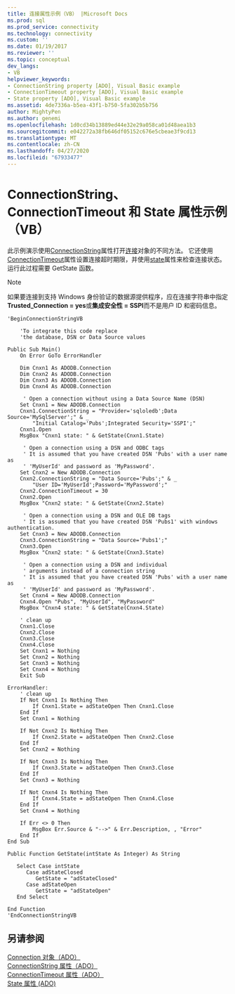 ```yaml
---
title: 连接属性示例（VB） |Microsoft Docs
ms.prod: sql
ms.prod_service: connectivity
ms.technology: connectivity
ms.custom: ''
ms.date: 01/19/2017
ms.reviewer: ''
ms.topic: conceptual
dev_langs:
- VB
helpviewer_keywords:
- ConnectionString property [ADO], Visual Basic example
- ConnectionTimeout property [ADO], Visual Basic example
- State property [ADO], Visual Basic example
ms.assetid: 4de7336a-b5ea-43f1-b750-5fa302b5b756
author: MightyPen
ms.author: genemi
ms.openlocfilehash: 1d0cd34b13889ed44e32e29a058ca01d48aea1b3
ms.sourcegitcommit: e042272a38fb646df05152c676e5cbeae3f9cd13
ms.translationtype: MT
ms.contentlocale: zh-CN
ms.lasthandoff: 04/27/2020
ms.locfileid: "67933477"
---
```

# <a name="connectionstring-connectiontimeout-and-state-properties-example-vb"></a>ConnectionString、ConnectionTimeout 和 State 属性示例（VB）
此示例演示使用[ConnectionString](../../../ado/reference/ado-api/connectionstring-property-ado.md)属性打开[连接](../../../ado/reference/ado-api/connection-object-ado.md)对象的不同方法。 它还使用[ConnectionTimeout](../../../ado/reference/ado-api/connectiontimeout-property-ado.md)属性设置连接超时期限，并使用[state](../../../ado/reference/ado-api/state-property-ado.md)属性来检查连接状态。 运行此过程需要 GetState 函数。  
  
> [!NOTE]
>  如果要连接到支持 Windows 身份验证的数据源提供程序，应在连接字符串中指定**Trusted_Connection = yes**或**集成安全性 = SSPI**而不是用户 ID 和密码信息。  
  
```  
'BeginConnectionStringVB  
  
    'To integrate this code replace  
    'the database, DSN or Data Source values  
  
Public Sub Main()  
    On Error GoTo ErrorHandler  
  
    Dim Cnxn1 As ADODB.Connection  
    Dim Cnxn2 As ADODB.Connection  
    Dim Cnxn3 As ADODB.Connection  
    Dim Cnxn4 As ADODB.Connection  
  
     ' Open a connection without using a Data Source Name (DSN)  
    Set Cnxn1 = New ADODB.Connection  
    Cnxn1.ConnectionString = "Provider='sqloledb';Data Source='MySqlServer';" & _  
        "Initial Catalog='Pubs';Integrated Security='SSPI';"  
    Cnxn1.Open  
    MsgBox "Cnxn1 state: " & GetState(Cnxn1.State)  
  
     ' Open a connection using a DSN and ODBC tags  
     ' It is assumed that you have created DSN 'Pubs' with a user name as  
     ' 'MyUserId' and password as 'MyPassword'.  
    Set Cnxn2 = New ADODB.Connection  
    Cnxn2.ConnectionString = "Data Source='Pubs';" & _  
        "User ID='MyUserId';Password='MyPassword';"  
    Cnxn2.ConnectionTimeout = 30  
    Cnxn2.Open  
    MsgBox "Cnxn2 state: " & GetState(Cnxn2.State)  
  
     ' Open a connection using a DSN and OLE DB tags  
     ' It is assumed that you have created DSN 'Pubs1' with windows authentication.  
    Set Cnxn3 = New ADODB.Connection  
    Cnxn3.ConnectionString = "Data Source='Pubs1';"  
    Cnxn3.Open  
    MsgBox "Cnxn2 state: " & GetState(Cnxn3.State)  
  
     ' Open a connection using a DSN and individual  
     ' arguments instead of a connection string  
     ' It is assumed that you have created DSN 'Pubs' with a user name as  
     ' 'MyUserId' and password as 'MyPassword'.  
    Set Cnxn4 = New ADODB.Connection  
    Cnxn4.Open "Pubs", "MyUserId", "MyPassword"  
    MsgBox "Cnxn4 state: " & GetState(Cnxn4.State)  
  
    ' clean up  
    Cnxn1.Close  
    Cnxn2.Close  
    Cnxn3.Close  
    Cnxn4.Close  
    Set Cnxn1 = Nothing  
    Set Cnxn2 = Nothing  
    Set Cnxn3 = Nothing  
    Set Cnxn4 = Nothing  
    Exit Sub  
  
ErrorHandler:  
    ' clean up  
    If Not Cnxn1 Is Nothing Then  
        If Cnxn1.State = adStateOpen Then Cnxn1.Close  
    End If  
    Set Cnxn1 = Nothing  
  
    If Not Cnxn2 Is Nothing Then  
        If Cnxn2.State = adStateOpen Then Cnxn2.Close  
    End If  
    Set Cnxn2 = Nothing  
  
    If Not Cnxn3 Is Nothing Then  
        If Cnxn3.State = adStateOpen Then Cnxn3.Close  
    End If  
    Set Cnxn3 = Nothing  
  
    If Not Cnxn4 Is Nothing Then  
        If Cnxn4.State = adStateOpen Then Cnxn4.Close  
    End If  
    Set Cnxn4 = Nothing  
  
    If Err <> 0 Then  
        MsgBox Err.Source & "-->" & Err.Description, , "Error"  
    End If  
End Sub  
  
Public Function GetState(intState As Integer) As String  
  
   Select Case intState  
      Case adStateClosed  
         GetState = "adStateClosed"  
      Case adStateOpen  
         GetState = "adStateOpen"  
   End Select  
  
End Function  
'EndConnectionStringVB  
```  
  
## <a name="see-also"></a>另请参阅  
 [Connection 对象（ADO）](../../../ado/reference/ado-api/connection-object-ado.md)   
 [ConnectionString 属性（ADO）](../../../ado/reference/ado-api/connectionstring-property-ado.md)   
 [ConnectionTimeout 属性（ADO）](../../../ado/reference/ado-api/connectiontimeout-property-ado.md)   
 [State 属性 (ADO)](../../../ado/reference/ado-api/state-property-ado.md)
